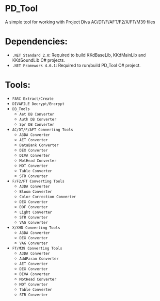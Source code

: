 # PD_Tool
A simple tool for working with Project Diva AC/DT/F/AFT/F2/X/FT/M39 files

# Dependencies:
+ `.NET Standard 2.0`: Required to build KKdBaseLib, KKdMainLib and KKdSoundLib C# projects.
+ `.NET Framework 4.6.1`: Required to run/build PD_Tool C# project.

# Tools:
- `FARC Extract/Create`
- `DIVAFILE Decrypt/Encrypt`
- `DB_Tools`
  - `Aet DB Converter`
  - `Auth DB Converter`
  - `Spr DB Converter`
- `AC/DT/F/AFT Converting Tools`
  - `A3DA Converter`
  - `AET Converter`
  - `DataBank Converter`
  - `DEX Converter`
  - `DIVA Converter`
  - `MotHead Converter`
  - `MOT Converter`
  - `Table Converter`
  - `STR Converter`
- `F/F2/FT Converting Tools`
  - `A3DA Converter`
  - `Bloom Converter`
  - `Color Correction Converter`
  - `DEX Converter`
  - `DOF Converter`
  - `Light Converter`
  - `STR Converter`
  - `VAG Converter`
- `X/XHD Converting Tools`
  - `A3DA Converter`
  - `DEX Converter`
  - `VAG Converter`
- `FT/M39 Converting Tools`
  - `A3DA Converter`
  - `AddParam Converter`
  - `AET Converter`
  - `DEX Converter`
  - `DIVA Converter`
  - `MotHead Converter`
  - `MOT Converter`
  - `Table Converter`
  - `STR Converter`
